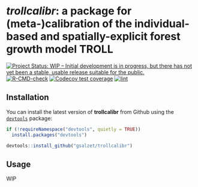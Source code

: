 # *trollcalibr*: a package for (meta-)calibration of the individual-based and spatially-explicit forest growth model TROLL

[![Project Status: WIP – Initial development is in progress, but there has not yet been a stable, usable release suitable for the public.](https://www.repostatus.org/badges/latest/wip.svg)](https://www.repostatus.org/#wip)
[![R-CMD-check](https://github.com/gsalzet/trollcalibr/actions/workflows/check-standard.yaml/badge.svg)](https://github.com/gsalzet/trollcalibr/actions/workflows/check-standard.yaml)
[![Codecov test coverage](https://codecov.io/gh/gsalzet/trollcalibr/branch/main/graph/badge.svg)](https://app.codecov.io/gh/gsalzet/trollcalibr?branch=main)
[![lint](https://github.com/gsalzet/trollcalibr/workflows/lint/badge.svg)](https://github.com/gsalzet/trollcalibr/actions?query=workflow%3Alint)

## Installation

You can install the latest version of **trollcalibr** from Github using the [`devtools`](https://github.com/r-lib/devtools) package:

``` r
if (!requireNamespace("devtools", quietly = TRUE))
  install.packages("devtools")

devtools::install_github("gsalzet/trollcalibr")
```

## Usage

WIP

